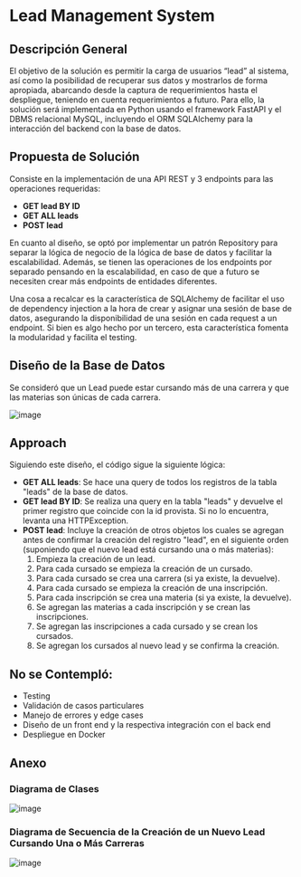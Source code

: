 # Lead Management System

## Descripción General

El objetivo de la solución es permitir la carga de usuarios “lead” al sistema, así como la posibilidad de recuperar sus datos y mostrarlos de forma apropiada, abarcando desde la captura de requerimientos hasta el despliegue, teniendo en cuenta requerimientos a futuro. Para ello, la solución será implementada en Python usando el framework FastAPI y el DBMS relacional MySQL, incluyendo el ORM SQLAlchemy para la interacción del backend con la base de datos.

## Propuesta de Solución

Consiste en la implementación de una API REST y 3 endpoints para las operaciones requeridas:
- **GET lead BY ID**
- **GET ALL leads**
- **POST lead**

En cuanto al diseño, se optó por implementar un patrón Repository para separar la lógica de negocio de la lógica de base de datos y facilitar la escalabilidad. Además, se tienen las operaciones de los endpoints por separado pensando en la escalabilidad, en caso de que a futuro se necesiten crear más endpoints de entidades diferentes.

Una cosa a recalcar es la característica de SQLAlchemy de facilitar el uso de dependency injection a la hora de crear y asignar una sesión de base de datos, asegurando la disponibilidad de una sesión en cada request a un endpoint. Si bien es algo hecho por un tercero, esta característica fomenta la modularidad y facilita el testing.

## Diseño de la Base de Datos

Se consideró que un Lead puede estar cursando más de una carrera y que las materias son únicas de cada carrera.

![image](https://github.com/user-attachments/assets/81b739b3-686e-40d1-a8e7-c1283d3bc4ef)

## Approach

Siguiendo este diseño, el código sigue la siguiente lógica:

- **GET ALL leads**: Se hace una query de todos los registros de la tabla "leads" de la base de datos.
- **GET lead BY ID**: Se realiza una query en la tabla "leads" y devuelve el primer registro que coincide con la id provista. Si no lo encuentra, levanta una HTTPException.
- **POST lead**: Incluye la creación de otros objetos los cuales se agregan antes de confirmar la creación del registro "lead", en el siguiente orden (suponiendo que el nuevo lead está cursando una o más materias):
  1. Empieza la creación de un lead.
  2. Para cada cursado se empieza la creación de un cursado.
  3. Para cada cursado se crea una carrera (si ya existe, la devuelve).
  4. Para cada cursado se empieza la creación de una inscripción.
  5. Para cada inscripción se crea una materia (si ya existe, la devuelve).
  6. Se agregan las materias a cada inscripción y se crean las inscripciones.
  7. Se agregan las inscripciones a cada cursado y se crean los cursados.
  8. Se agregan los cursados al nuevo lead y se confirma la creación.

## No se Contempló:

- Testing
- Validación de casos particulares
- Manejo de errores y edge cases
- Diseño de un front end y la respectiva integración con el back end
- Despliegue en Docker

## Anexo

### Diagrama de Clases

![image](https://github.com/user-attachments/assets/a10ffe77-45b3-4e46-9f25-694822e845e8)

### Diagrama de Secuencia de la Creación de un Nuevo Lead Cursando Una o Más Carreras

![image](https://github.com/user-attachments/assets/c7caa952-3349-4d3f-b9c0-da77948e0319)
